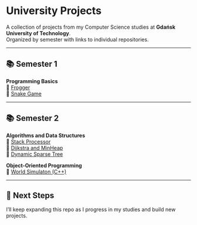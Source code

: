 # University Projects

A collection of projects from my Computer Science studies at **Gdańsk University of Technology**.  
Organized by semester with links to individual repositories.

---

## 📚 Semester 1
**Programming Basics**  
   🔸 [Frogger](https://github.com/Zacharay/Frogger)  
   🔸 [Snake Game](https://github.com/Zacharay/snake)  

---

## 📚 Semester 2
**Algorithms and Data Structures**  
   🔸 [Stack Processor](https://github.com/Zacharay/StackProcessor)  
   🔸 [Dijkstra and MinHeap](https://github.com/Zacharay/GraphAISD)  
   🔸 [Dynamic Sparse Tree](https://github.com/Zacharay/DynamicSparseTree)  

**Object-Oriented Programming**  
   🔸 [World Simulaton (C++)](https://github.com/Zacharay/WorldSimulation)    
   
---

## 🔮 Next Steps
I’ll keep expanding this repo as I progress in my studies and build new projects.
